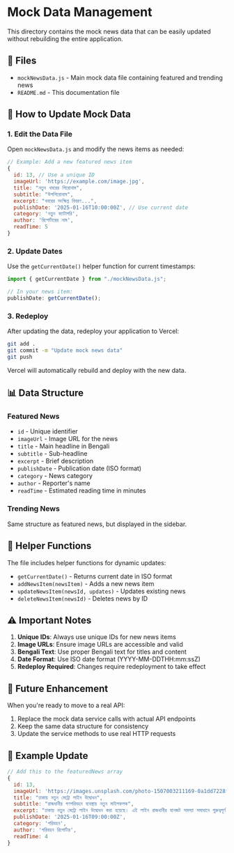 # Mock Data Management

This directory contains the mock news data that can be easily updated without rebuilding the entire application.

## 📁 Files

- `mockNewsData.js` - Main mock data file containing featured and trending news
- `README.md` - This documentation file

## 🔄 How to Update Mock Data

### 1. **Edit the Data File**

Open `mockNewsData.js` and modify the news items as needed:

```javascript
// Example: Add a new featured news item
{
  id: 13, // Use a unique ID
  imageUrl: 'https://example.com/image.jpg',
  title: "নতুন খবরের শিরোনাম",
  subtitle: "উপশিরোনাম",
  excerpt: "খবরের সংক্ষিপ্ত বিবরণ...",
  publishDate: '2025-01-16T10:00:00Z', // Use current date
  category: 'নতুন ক্যাটাগরি',
  author: 'রিপোর্টারের নাম',
  readTime: 5
}
```

### 2. **Update Dates**

Use the `getCurrentDate()` helper function for current timestamps:

```javascript
import { getCurrentDate } from "./mockNewsData.js";

// In your news item:
publishDate: getCurrentDate();
```

### 3. **Redeploy**

After updating the data, redeploy your application to Vercel:

```bash
git add .
git commit -m "Update mock news data"
git push
```

Vercel will automatically rebuild and deploy with the new data.

## 📊 Data Structure

### Featured News

- `id` - Unique identifier
- `imageUrl` - Image URL for the news
- `title` - Main headline in Bengali
- `subtitle` - Sub-headline
- `excerpt` - Brief description
- `publishDate` - Publication date (ISO format)
- `category` - News category
- `author` - Reporter's name
- `readTime` - Estimated reading time in minutes

### Trending News

Same structure as featured news, but displayed in the sidebar.

## 🚀 Helper Functions

The file includes helper functions for dynamic updates:

- `getCurrentDate()` - Returns current date in ISO format
- `addNewsItem(newsItem)` - Adds a new news item
- `updateNewsItem(newsId, updates)` - Updates existing news
- `deleteNewsItem(newsId)` - Deletes news by ID

## ⚠️ Important Notes

1. **Unique IDs**: Always use unique IDs for new news items
2. **Image URLs**: Ensure image URLs are accessible and valid
3. **Bengali Text**: Use proper Bengali text for titles and content
4. **Date Format**: Use ISO date format (YYYY-MM-DDTHH:mm:ssZ)
5. **Redeploy Required**: Changes require redeployment to take effect

## 🔧 Future Enhancement

When you're ready to move to a real API:

1. Replace the mock data service calls with actual API endpoints
2. Keep the same data structure for consistency
3. Update the service methods to use real HTTP requests

## 📝 Example Update

```javascript
// Add this to the featuredNews array
{
  id: 13,
  imageUrl: 'https://images.unsplash.com/photo-1507003211169-0a1dd7228f2d?w=800&h=400&fit=crop',
  title: "ঢাকায় নতুন মেট্রো লাইন উদ্বোধন",
  subtitle: "রাজধানীর গণপরিবহন ব্যবস্থায় নতুন মাইলফলক",
  excerpt: "ঢাকায় নতুন মেট্রো লাইন উদ্বোধন করা হয়েছে। এই লাইন রাজধানীর যানজট সমস্যা সমাধানে গুরুত্বপূর্ণ ভূমিকা পালন করবে...",
  publishDate: '2025-01-16T09:00:00Z',
  category: 'পরিবহন',
  author: 'পরিবহন রিপোর্টার',
  readTime: 4
}
```
